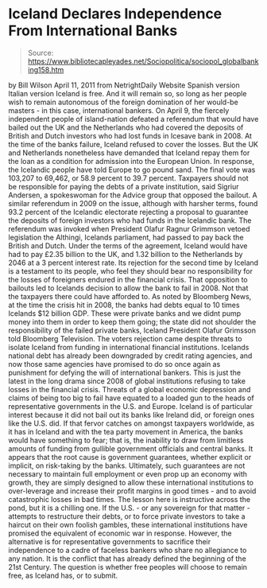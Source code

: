 # Iceland Declares Independence From International Banks

> Source: https://www.bibliotecapleyades.net/Sociopolitica/sociopol_globalbanking158.htm

by Bill Wilson
April 11, 2011
from
NetrightDaily Website
Spanish version
Italian
version
Iceland is free. And it will remain so, so long
as her people wish to remain autonomous of the foreign domination of her
would-be masters - in this case,
international bankers.
On April 9, the fiercely independent people of island-nation defeated a
referendum that would have bailed out the UK and the Netherlands who had
covered the deposits of British and Dutch investors who had lost funds in
Icesave bank in 2008.
At the time of the banks failure, Iceland refused to cover the losses. But
the UK and Netherlands nonetheless have demanded that Iceland repay them for
the loan as a condition for admission into the European Union.
In response, the Icelandic people have told Europe to go pound sand.
The
final vote was 103,207 to 69,462, or 58.9
percent to 39.7 percent.
Taxpayers should not be responsible for
paying the debts of a private institution, said Sigriur Andersen, a
spokeswoman for the Advice group that opposed the bailout.
A similar referendum in 2009 on the issue,
although with harsher terms, found 93.2 percent of the Icelandic electorate
rejecting a proposal to guarantee the deposits of foreign investors who had
funds in the Icelandic bank.
The referendum was invoked when President
Olafur Ragnur Grimmson vetoed
legislation the Althingi, Icelands parliament, had passed to pay back the
British and Dutch.
Under the terms of the agreement,
Iceland would have had to pay £2.35 billion
to the UK, and 1.32 billion to the Netherlands by 2046 at a 3 percent
interest rate. Its rejection for the second time by Iceland is a testament
to its people, who feel they should bear no responsibility for the losses of
foreigners endured in the financial crisis.
That opposition to bailouts led to Icelands decision to allow the bank to
fail in 2008. Not that the taxpayers there could have afforded to.
As noted
by Bloomberg News, at the time the crisis
hit in 2008,
the banks had debts equal to 10 times
Icelands $12 billion GDP.
These were private banks and we didnt pump money into them in order to
keep them going; the state did not shoulder the responsibility of the
failed private banks, Iceland President Olafur Grimsson told Bloomberg
Television.
The voters rejection came despite threats to
isolate Iceland from funding in international financial institutions.
Icelands national debt has already been
downgraded by credit rating agencies, and now those same agencies have
promised to do so once again as punishment for defying the will of
international bankers.
This is just the latest in the long drama since 2008 of global institutions
refusing to take losses in the financial crisis.
Threats of a global economic depression and
claims of being too big to fail have equated to a loaded gun to the heads
of representative governments in the U.S. and Europe. Iceland is of
particular interest because it did not bail out its banks like Ireland did,
or foreign ones like the U.S. did.
If that fervor catches on amongst taxpayers worldwide, as it has in Iceland
and with the tea party movement in America, the banks would have something
to fear; that is, the inability to draw from limitless amounts of funding
from gullible government officials and central banks.
It appears that the root cause is government
guarantees, whether explicit or implicit, on risk-taking by the banks.
Ultimately, such guarantees are not necessary to maintain full employment or
even prop up an economy with growth, they are simply designed to allow these
international institutions to over-leverage and increase their profit
margins in good times - and to avoid catastrophic losses in bad times.
The lesson here is instructive across the pond, but it is a chilling one.
If the U.S. - or any sovereign for that matter -
attempts to restructure their debts, or to force private investors to take a
haircut on their own foolish gambles, these international institutions have
promised the equivalent of economic war in response.
However, the alternative is for representative
governments to sacrifice their independence to a cadre of faceless
bankers who share no allegiance to any nation. It is the conflict that
has already defined the beginning of the 21st Century.
The question is whether free peoples will choose
to remain free, as Iceland has, or to submit.
